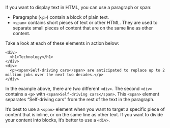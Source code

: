 If you want to display text in HTML, you can use a paragraph or span:

* Paragraphs (```<p>```) contain a block of plain text.
* ```<span>``` contains short pieces of text or other HTML. They are used to separate small pieces of content that are on the same line as other content.

Take a look at each of these elements in action below:
```
<div>
  <h1>Technology</h1>
</div>
<div>
  <p><span>Self-driving cars</span> are anticipated to replace up to 2 million jobs over the next two decades.</p>
</div>
```
In the example above, there are two different ```<div>```. The second ```<div>``` contains a ```<p>``` with ```<span>Self-driving cars</span>```. This ```<span>``` element separates “Self-driving cars” from the rest of the text in the paragraph.

It’s best to use a ```<span>``` element when you want to target a specific piece of content that is inline, or on the same line as other text. If you want to divide your content into blocks, it’s better to use a ```<div>```.

